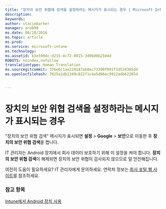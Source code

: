 ```yaml
---
title: "장치의 보안 위협에 검색을 설정하라는 메시지가 표시되는 경우 | Microsoft Intune"
description: 
keywords: 
author: staciebarker
manager: arob98
ms.date: 06/16/2016
ms.topic: article
ms.prod: 
ms.service: microsoft-intune
ms.technology: 
ms.assetid: b3e5994c-d215-4c72-8915-349bd0b2504d
ROBOTS: noindex,nofollow
translationtype: Human Translation
ms.sourcegitcommit: 376e6c1ae229187ab8ec73390f091f1d534365dd
ms.openlocfilehash: 7825a1db1349c822f1c4a5d86ec9912adb62205d


---
```


# 장치의 보안 위협 검색을 설정하라는 메시지가 표시되는 경우

 "장치의 보안 위협 검색" 메시지가 표시되면 **설정** > **Google** > **보안**으로 이동한 후 **장치의 보안 위협 검색**을 켭니다. 

IT 관리자는 Android 장치에서 회사 데이터 보호하기 위해 이 설정을 켜야 합니다. **장치의 보안 위협 검색**이 해제되면 장치의 보안 위협이 검사되지 않으므로 덜 안전해집니다.

여전히 도움이 필요하세요? IT 관리자에게 문의하세요. 연락처 정보는 [회사 포털 웹 사이트](http://portal.manage.microsoft.com)를 참조하세요.

### 참고 항목
[Intune에서 Android 장치 사용](using-your-android-device-with-intune.md)



<!--HONumber=Jul16_HO3-->


